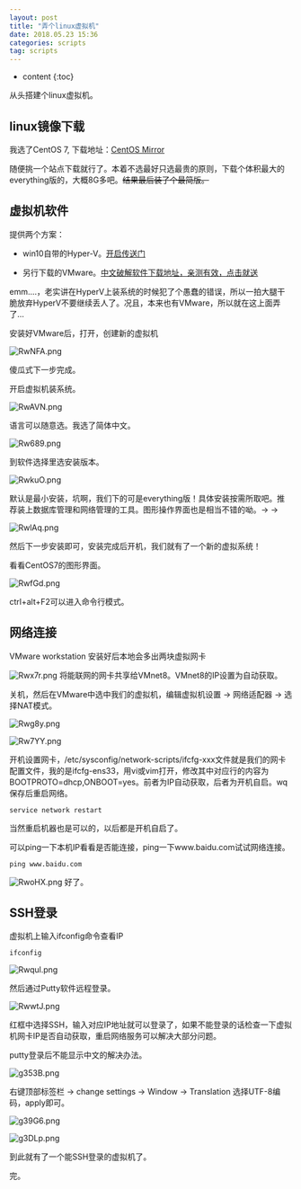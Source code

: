 ```yaml
---
layout: post
title: "弄个linux虚拟机"
date: 2018.05.23 15:36
categories: scripts
tag: scripts
---
```

* content
{:toc}

从头搭建个linux虚拟机。

## linux镜像下载

我选了CentOS 7,
下载地址：[CentOS Mirror](http://isoredirect.centos.org/centos/7/isos/x86_64/CentOS-7-x86_64-Everything-1804.iso)

随便挑一个站点下载就行了。本着不选最好只选最贵的原则，下载个体积最大的everything版的，大概8G多吧。<del>结果最后装了个最简版。</del>

## 虚拟机软件

提供两个方案：

* win10自带的Hyper-V。[开启传送门](https://jingyan.baidu.com/article/f96699bbf2b889894f3c1b6f.html)

* 另行下载的VMware。[中文破解软件下载地址，亲测有效，点击就送](http://tcy.198424.com/vmwareworkstation_12_lite_chs.zip)

emm....，老实讲在HyperV上装系统的时候犯了个愚蠢的错误，所以一拍大腿干脆放弃HyperV不要继续丢人了。况且，本来也有VMware，所以就在这上面弄了...

安装好VMware后，打开，创建新的虚拟机

![RwNFA.png](https://s1.ax2x.com/2018/06/11/RwNFA.png)

傻瓜式下一步完成。

开启虚拟机装系统。

![RwAVN.png](https://s1.ax2x.com/2018/06/11/RwAVN.png)

语言可以随意选。我选了简体中文。

![Rw689.png](https://s1.ax2x.com/2018/06/11/Rw689.png)

到软件选择里选安装版本。

![RwkuO.png](https://s1.ax2x.com/2018/06/11/RwkuO.png)

默认是最小安装，坑啊，我们下的可是everything版！具体安装按需所取吧。推荐装上数据库管理和网络管理的工具。图形操作界面也是相当不错的呦。→ →

![RwlAq.png](https://s1.ax2x.com/2018/06/11/RwlAq.png)

然后下一步安装即可，安装完成后开机，我们就有了一个新的虚拟系统！

看看CentOS7的图形界面。

![RwfGd.png](https://s1.ax2x.com/2018/06/11/RwfGd.png)

ctrl+alt+F2可以进入命令行模式。

## 网络连接

VMware workstation 安装好后本地会多出两块虚拟网卡

![Rwx7r.png](https://s1.ax2x.com/2018/06/11/Rwx7r.png)
将能联网的网卡共享给VMnet8。VMnet8的IP设置为自动获取。

关机，然后在VMware中选中我们的虚拟机，编辑虚拟机设置 -> 网络适配器 -> 选择NAT模式。

![Rwg8y.png](https://s1.ax2x.com/2018/06/11/Rwg8y.png)

![Rw7YY.png](https://s1.ax2x.com/2018/06/11/Rw7YY.png)

开机设置网卡，/etc/sysconfig/network-scripts/ifcfg-xxx文件就是我们的网卡配置文件，我的是ifcfg-ens33，用vi或vim打开，修改其中对应行的内容为BOOTPROTO=dhcp,ONBOOT=yes。前者为IP自动获取，后者为开机自启。wq保存后重启网络。

	service network restart

当然重启机器也是可以的，以后都是开机自启了。

可以ping一下本机IP看看是否能连接，ping一下www.baidu.com试试网络连接。

	ping www.baidu.com

![RwoHX.png](https://s1.ax2x.com/2018/06/11/RwoHX.png)
好了。

## SSH登录

虚拟机上输入ifconfig命令查看IP

	ifconfig

![Rwqul.png](https://s1.ax2x.com/2018/06/11/Rwqul.png)

然后通过Putty软件远程登录。

![RwwtJ.png](https://s1.ax2x.com/2018/06/11/RwwtJ.png)

红框中选择SSH，输入对应IP地址就可以登录了，如果不能登录的话检查一下虚拟机网卡IP是否自动获取，重启网络服务可以解决大部分问题。

putty登录后不能显示中文的解决办法。

![g353B.png](https://s1.ax2x.com/2018/06/11/g353B.png)

右键顶部标签栏 -> change settings -> Window -> Translation 选择UTF-8编码，apply即可。

![g39G6.png](https://s1.ax2x.com/2018/06/11/g39G6.png)

![g3DLp.png](https://s1.ax2x.com/2018/06/11/g3DLp.png)



到此就有了一个能SSH登录的虚拟机了。

完。